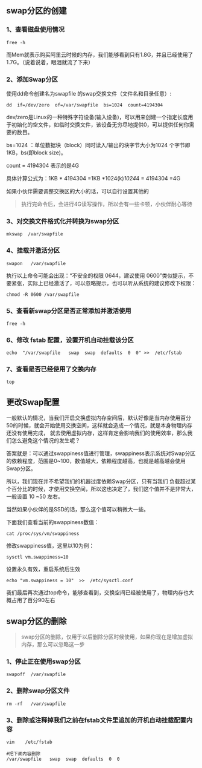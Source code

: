## swap分区的创建

### 1、查看磁盘使用情况
```shell
free -h 
```
而Mem就表示购买阿里云时候的内存，我们能够看到只有1.8G，并且已经使用了1.7G。（说着说着，眼泪就流了下来）


### 2、添加Swap分区
使用dd命令创建名为swapfile 的swap交换文件（文件名和目录任意）:
```shell
dd  if=/dev/zero  of=/var/swapfile  bs=1024  count=4194304 
```

dev/zero是Linux的一种特殊字符设备(输入设备)，可以用来创建一个指定长度用于初始化的空文件，如临时交换文件，该设备无穷尽地提供0，可以提供任何你需要的数目。

bs=1024  ：单位数据块（block）同时读入/输出的块字节大小为1024  个字节即1KB，bs(即block size)。

count = 4194304 表示的是4G

具体计算公式为：1KB * 4194304 =1KB *1024(k)*1024*4 = 4194304 =4G

如果小伙伴需要调整交换区的大小的话，可以自行设置其他的

>  执行完命令后，会进行4G读写操作，所以会有一些卡顿，小伙伴耐心等待
 

### 3、对交换文件格式化并转换为swap分区
```shell
mkswap  /var/swapfile
```

### 4、挂载并激活分区
```shell
swapon   /var/swapfile
```
执行以上命令可能会出现：“不安全的权限 0644，建议使用 0600”类似提示，不要紧张，实际上已经激活了，可以忽略提示，也可以听从系统的建议修改下权限：

```shell
chmod -R 0600 /var/swapfile
```

### 5、查看新swap分区是否正常添加并激活使用

```shell
free -h
```

### 6、修改 fstab 配置，设置开机自动挂载该分区

```shell
echo  "/var/swapfile   swap  swap  defaults  0  0" >>  /etc/fstab
```

### 7、查看是否已经使用了交换内存

```shell
top
```

## 更改Swap配置

一般默认的情况，当我们开启交换虚拟内存空间后，默认好像是当内存使用百分50的时候，就会开始使用交换空间，这样就会造成一个情况，就是本身物理内存还没有使用完成， 就去使用虚拟内存，这样肯定会影响我们的使用效率，那么我们怎么避免这个情况的发生呢？

答案就是：可以通过swappiness值进行管理，swappiness表示系统对Swap分区的依赖程度，范围是0~100，数值越大，依赖程度越高，也就是越高越会使用Swap分区。

所以，我们现在并不希望我们的机器过度依赖Swap分区，只有当我们 负载超过某个百分比的时候，才使用交换空间，所以这也决定了，我们这个值并不是非常大，一般设置 10 ~50 左右。

当然如果小伙伴的是SSD的话，那么这个值可以稍微大一些。

下面我们查看当前的swappiness数值：
```shell
cat /proc/sys/vm/swappiness
```

修改swappiness值，这里以10为例：
```shell
sysctl vm.swappiness=10
```

设置永久有效，重启系统后生效
```shell
echo "vm.swappiness = 10"  >>  /etc/sysctl.conf
```

我们最后再次通过top命令，能够查看到，交换空间已经被使用了，物理内存也大概占用了百分90左右


## swap分区的删除

> swap分区的删除，仅用于以后删除分区时候使用，如果你现在是增加虚拟内存，那么可以忽略这一步

### 1、停止正在使用swap分区
```shell
swapoff  /var/swapfile
```

### 2、删除swap分区文件
```shell
rm -rf   /var/swapfile
```

### 3、删除或注释掉我们之前在fstab文件里追加的开机自动挂载配置内容
```shell
vim    /etc/fstab

#把下面内容删除
/var/swapfile   swap  swap  defaults  0  0
```